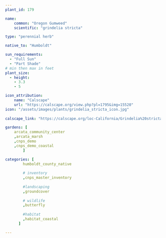 ```yaml
---
plant_id: 179 

name: 
    common: "Oregon Gumweed"  
    scientific: "grindelia stricta"  

type: "perennial herb"

native_to: "Humboldt"

sun_requirements:
  - "Full Sun"
  - "Part Shade"
# min then max in feet
plant_size:
  - height: 
    - 3.3
    - 5

icon_attribution: 
    name: "Calscape"
    url: "https://calscape.org/view.php?pl=1795&img=15520"
icon: "/assets/images/plants/grindelia_stricta_icon.jpg"
 
calscape_link: "https://calscape.org/loc-California/Grindelia%20stricta(%20)"

gardens: [ 
    arcata_community_center
    ,arcata_marsh
    ,cnps_demo
    ,cnps_demo_coastal
        ]

categories: [
        humboldt_county_native
       
        # inventory
        ,cnps_master_inventory
        
        #landscaping
        ,groundcover
        
        # wildlife
        ,butterfly
    
        #habitat
        ,habitat_coastal
      ]

---
```

